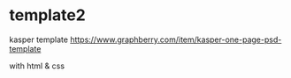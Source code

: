 # template2
kasper template
https://www.graphberry.com/item/kasper-one-page-psd-template

with html & css
